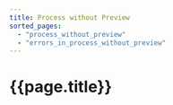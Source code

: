 ```yaml
---
title: Process without Preview
sorted_pages:
  - "process_without_preview"
  - "errors_in_process_without_preview"
---
```

# {{page.title}}
